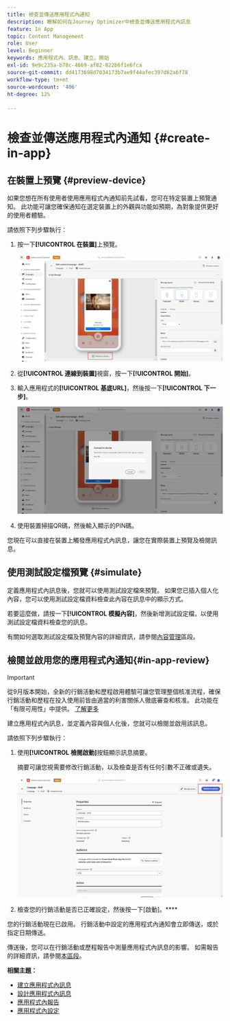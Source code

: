 ```yaml
---
title: 檢查並傳送應用程式內通知
description: 瞭解如何在Journey Optimizer中檢查並傳送應用程式內訊息
feature: In App
topic: Content Management
role: User
level: Beginner
keywords: 應用程式內、訊息、建立、開始
exl-id: 9e9c235a-b78c-4669-af82-822b6f1e6fca
source-git-commit: dd4173698d7034173b7ae9f44afec397d62a6f78
workflow-type: tm+mt
source-wordcount: '406'
ht-degree: 12%

---
```


# 檢查並傳送應用程式內通知 {#create-in-app}

## 在裝置上預覽 {#preview-device}

如果您想在所有使用者使用應用程式內通知前先試看，您可在特定裝置上預覽通知。 此功能可讓您確保通知在選定裝置上的外觀與功能如預期，為對象提供更好的使用者體驗。

請依照下列步驟執行：

1. 按一下&#x200B;**[!UICONTROL 在裝置]**&#x200B;上預覽。

   ![](assets/in_app_create_6.png)

1. 從&#x200B;**[!UICONTROL 連線到裝置]**&#x200B;視窗，按一下&#x200B;**[!UICONTROL 開始]**。

1. 輸入應用程式的&#x200B;**[!UICONTROL 基底URL]**，然後按一下&#x200B;**[!UICONTROL 下一步]**。

   ![](assets/in_app_create_7.png)

1. 使用裝置掃描QR碼，然後輸入顯示的PIN碼。

您現在可以直接在裝置上觸發應用程式內訊息，讓您在實際裝置上預覽及檢閱訊息。

## 使用測試設定檔預覽 {#simulate}

定義應用程式內訊息後，您就可以使用測試設定檔來預覽。 如果您已插入個人化內容，您可以使用測試設定檔資料檢查此內容在訊息中的顯示方式。

若要這麼做，請按一下&#x200B;**[!UICONTROL 模擬內容]**，然後新增測試設定檔，以使用測試設定檔資料檢查您的訊息。

有關如何選取測試設定檔及預覽內容的詳細資訊，請參閱[內容管理](../content-management/preview-test.md)區段。

## 檢閱並啟用您的應用程式內通知{#in-app-review}

>[!IMPORTANT]
>
>從9月版本開始，全新的行銷活動和歷程啟用體驗可讓您管理整個核准流程，確保行銷活動和歷程在投入使用前皆由適當的利害關係人徹底審查和核准。 此功能在「有限可用性」中提供。 [了解更多](../test-approve/gs-approval.md)

建立應用程式內訊息，並定義內容與個人化後，您就可以檢閱並啟用該訊息。

請依照下列步驟執行：

1. 使用&#x200B;**[!UICONTROL 檢閱啟動]**&#x200B;按鈕顯示訊息摘要。

   摘要可讓您視需要修改行銷活動，以及檢查是否有任何引數不正確或遺失。

   ![](assets/in_app_create_5.png)

1. 檢查您的行銷活動是否已正確設定，然後按一下[啟動]。****

您的行銷活動現在已啟用。 行銷活動中設定的應用程式內通知會立即傳送，或於指定日期傳送。

傳送後，您可以在行銷活動或歷程報告中測量應用程式內訊息的影響。 如需報告的詳細資訊，請參閱[本區段](../reports/campaign-global-report.md#inapp-report)。

**相關主題：**

* [建立應用程式內訊息](create-in-app.md)
* [設計應用程式內訊息](design-in-app.md)
* [應用程式內報告](../reports/campaign-global-report.md#inapp-report)
* [應用程式內設定](inapp-configuration.md)
